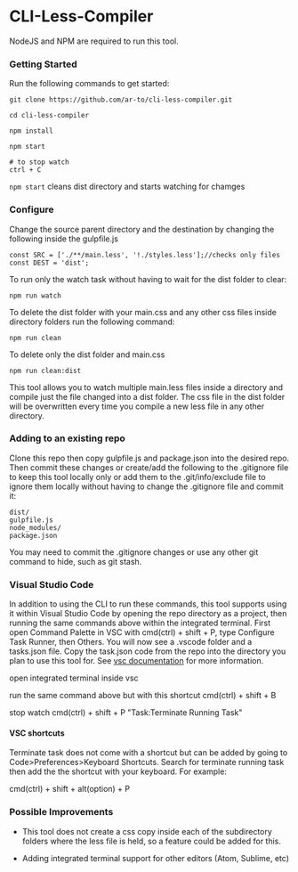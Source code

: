 # CLI-Less-Compiler

NodeJS and NPM are required to run this tool. 

### Getting Started

Run the following commands to get started:

```
git clone https://github.com/ar-to/cli-less-compiler.git

cd cli-less-compiler

npm install

npm start

# to stop watch
ctrl + C

```
`npm start` cleans dist directory and starts watching for chamges

### Configure

Change the source parent directory and the destination by changing the following inside the gulpfile.js

```
const SRC = ['./**/main.less', '!./styles.less'];//checks only files
const DEST = 'dist';

```

To run only the watch task without having to wait for the dist folder to clear:

```
npm run watch
```

To delete the dist folder with your main.css and any other css files inside directory folders run the following command:

```
npm run clean
```

To delete only the dist folder and main.css

```
npm run clean:dist
```

This tool allows you to watch multiple main.less files inside a directory and compile just the file changed into a dist folder. The css file in the dist folder will be overwritten every time you compile a new less file in any other directory.

### Adding to an existing repo

Clone this repo then copy gulpfile.js and package.json into the desired repo. Then commit these changes or create/add the following to the .gitignore file to keep this tool locally only or add them to the .git/info/exclude file to ignore them locally without having to change the .gitignore file and commit it:

```
dist/
gulpfile.js
node_modules/
package.json
```

You may need to commit the .gitignore changes or use any other git command to hide, such as git stash.

### Visual Studio Code

In addition to using the CLI to run these commands, this tool supports using it within Visual Studio Code by opening the repo directory as a project, then running the same commands above within the integrated terminal. First open Command Palette in VSC with cmd(ctrl) + shift + P, type Configure Task Runner, then Others. You will now see a .vscode folder and a tasks.json file. Copy the task.json code from the repo into the directory you plan to use this tool for. See [vsc documentation](https://code.visualstudio.com/docs/languages/css) for more information.

open integrated terminal inside vsc

run the same command above but with this shortcut
cmd(ctrl) + shift + B

stop watch
cmd(ctrl) + shift + P
"Task:Terminate Running Task"

#### VSC shortcuts

Terminate task does not come with a shortcut but can be added by going to Code>Preferences>Keyboard Shortcuts. Search for terminate running task then add the the shortcut with your keyboard. For example:

cmd(ctrl) + shift + alt(option) + P


### Possible Improvements

* This tool does not create a css copy inside each of the subdirectory folders where the less file is held, so a feature could be added for this.

* Adding integrated terminal support for other editors (Atom, Sublime, etc)
